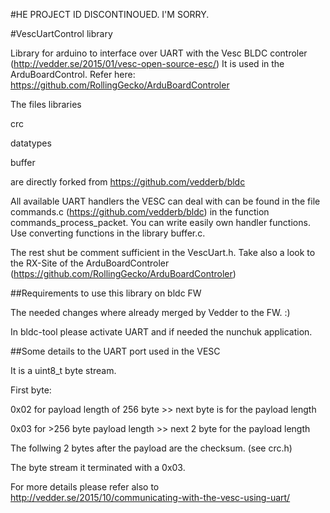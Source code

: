 #HE PROJECT  ID DISCONTINOUED. I'M SORRY.

#VescUartControl library

Library for arduino to interface over UART with the Vesc BLDC controler (http://vedder.se/2015/01/vesc-open-source-esc/)
It is used in the ArduBoardControl. Refer here: https://github.com/RollingGecko/ArduBoardControler

The files libraries

crc

datatypes

buffer

are directly forked from https://github.com/vedderb/bldc


All available UART handlers the VESC can deal with can be found in the file commands.c (https://github.com/vedderb/bldc)
in the function commands_process_packet. You can write easily own handler functions. Use converting functions in 
the library buffer.c.

The rest shut be comment sufficient in the VescUart.h. Take also a look to the RX-Site of the ArduBoardControler (https://github.com/RollingGecko/ArduBoardControler)

##Requirements to use this library on bldc FW

The needed changes where already merged by Vedder to the FW. :)

In bldc-tool please activate UART and if needed the nunchuk application. 



##Some details to the UART port used in the VESC

It is a uint8_t byte stream. 

First byte: 

0x02 for payload length of 256 byte >> next byte is for the payload length 

0x03 for >256 byte payload length  >> next 2 byte for the payload length

The follwing 2 bytes after the payload are the checksum. (see crc.h)

The byte stream it terminated with a 0x03.

For more details please refer also to http://vedder.se/2015/10/communicating-with-the-vesc-using-uart/




